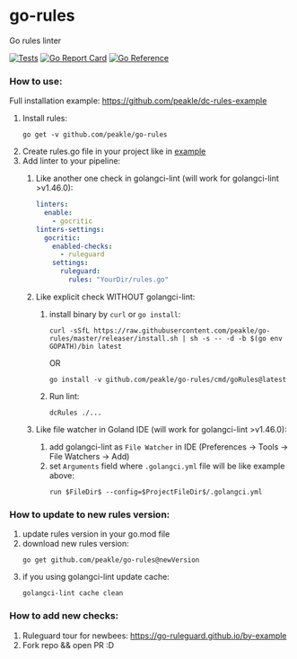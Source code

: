 # go-rules

Go rules linter

[![Tests](https://github.com/peakle/go-rules/workflows/Tests/badge.svg)](https://github.com/peakle/go-rules/blob/main/.github/workflows/ci.yml)
[![Go Report Card](https://goreportcard.com/badge/github.com/peakle/go-rules)](https://goreportcard.com/report/github.com/peakle/go-rules)
[![Go Reference](https://pkg.go.dev/badge/github.com/peakle/go-rules.svg)](https://pkg.go.dev/github.com/peakle/go-rules)

### How to use:

Full installation example: https://github.com/peakle/dc-rules-example

1. Install rules:
      ```shell
      go get -v github.com/peakle/go-rules
      ```
2. Create rules.go file in your project like
   in [example](https://github.com/peakle/go-rules/tree/main/example/rules.go)
3. Add linter to your pipeline:
    1. Like another one check in golangci-lint (will work for golangci-lint >v1.46.0):

        ``` yaml
        linters:
          enable:
            - gocritic
        linters-settings:
          gocritic:
            enabled-checks:
              - ruleguard
            settings:
              ruleguard:
                rules: "YourDir/rules.go"
        ```
    2. Like explicit check WITHOUT golangci-lint:
        1. install binary by `curl` or `go install`:
           ```shell
           curl -sSfL https://raw.githubusercontent.com/peakle/go-rules/master/releaser/install.sh | sh -s -- -d -b $(go env GOPATH)/bin latest
           ```
           OR
           ``` shell
           go install -v github.com/peakle/go-rules/cmd/goRules@latest
           ```
        2. Run lint:
           ``` shell
           dcRules ./...
           ```
    3. Like file watcher in Goland IDE (will work for golangci-lint >v1.46.0):
        1. add golangci-lint as `File Watcher` in IDE (Preferences -> Tools -> File Watchers -> Add)
        2. set `Arguments` field where `.golangci.yml` file will be like example above:
           ```
           run $FileDir$ --config=$ProjectFileDir$/.golangci.yml
           ```

### How to update to new rules version:

1. update rules version in your go.mod file
2. download new rules version:
   ```shell
   go get github.com/peakle/go-rules@newVersion
   ```
3. if you using golangci-lint update cache:
   ```shell
   golangci-lint cache clean
   ```

### How to add new checks:

1. Ruleguard tour for newbees: https://go-ruleguard.github.io/by-example
2. Fork repo && open PR :D
